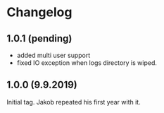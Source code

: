 # Changelog

## 1.0.1 (pending)

* added multi user support
* fixed IO exception when logs directory is wiped.


## 1.0.0 (9.9.2019)

Initial tag. Jakob repeated his first year with it.
